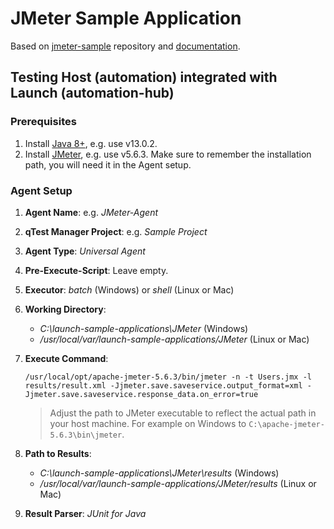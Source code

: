 # JMeter Sample Application

Based on [jmeter-sample](https://github.com/QASymphony/jmeter-sample) repository and
[documentation](https://documentation.tricentis.com/qtest/od/en/content/launch/automation_host/universal_agent/parsers/integrate_jmeter_with_universal_agent.htm).

## Testing Host (automation) integrated with Launch (automation-hub)

### Prerequisites
1. Install [Java 8+](https://jdk.java.net/archive/), e.g. use v13.0.2.
2. Install [JMeter](https://jmeter.apache.org/download_jmeter.cgi), e.g. use v5.6.3. Make sure to remember the installation path,
   you will need it in the Agent setup.

### Agent Setup
1. **Agent Name**: e.g. _JMeter-Agent_
2. **qTest Manager Project**: e.g. _Sample Project_
3. **Agent Type**: _Universal Agent_
4. **Pre-Execute-Script**: Leave empty.
5. **Executor**: _batch_ (Windows) or _shell_ (Linux or Mac)
6. **Working Directory**:
    - _C:\launch-sample-applications\JMeter_ (Windows)
    - _/usr/local/var/launch-sample-applications/JMeter_ (Linux or Mac)
7. **Execute Command**: 
    ```shell
    /usr/local/opt/apache-jmeter-5.6.3/bin/jmeter -n -t Users.jmx -l results/result.xml -Jjmeter.save.saveservice.output_format=xml -Jjmeter.save.saveservice.response_data.on_error=true
    ```
   > Adjust the path to JMeter executable to reflect the actual path in your host machine. For example on Windows to `C:\apache-jmeter-5.6.3\bin\jmeter`.
    
8. **Path to Results**:
    - _C:\launch-sample-applications\JMeter\results_ (Windows)
    - _/usr/local/var/launch-sample-applications/JMeter/results_ (Linux or Mac)
9. **Result Parser**: _JUnit for Java_
